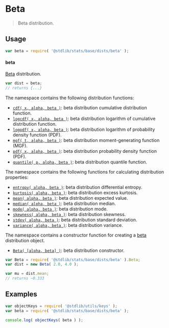<!--

@license Apache-2.0

Copyright (c) 2018 The Stdlib Authors.

Licensed under the Apache License, Version 2.0 (the "License");
you may not use this file except in compliance with the License.
You may obtain a copy of the License at

   http://www.apache.org/licenses/LICENSE-2.0

Unless required by applicable law or agreed to in writing, software
distributed under the License is distributed on an "AS IS" BASIS,
WITHOUT WARRANTIES OR CONDITIONS OF ANY KIND, either express or implied.
See the License for the specific language governing permissions and
limitations under the License.

-->

# Beta

> Beta distribution.

<section class="usage">

## Usage

```javascript
var beta = require( '@stdlib/stats/base/dists/beta' );
```

#### beta

[Beta][beta-distribution] distribution.

```javascript
var dist = beta;
// returns {...}
```

The namespace contains the following distribution functions:

<!-- <toc pattern="*+(cdf|pdf|mgf|quantile)*"> -->

<div class="namespace-toc">

-   <span class="signature">[`cdf( x, alpha, beta )`][@stdlib/stats/base/dists/beta/cdf]</span><span class="delimiter">: </span><span class="description">beta distribution cumulative distribution function.</span>
-   <span class="signature">[`logcdf( x, alpha, beta )`][@stdlib/stats/base/dists/beta/logcdf]</span><span class="delimiter">: </span><span class="description">beta distribution logarithm of cumulative distribution function.</span>
-   <span class="signature">[`logpdf( x, alpha, beta )`][@stdlib/stats/base/dists/beta/logpdf]</span><span class="delimiter">: </span><span class="description">beta distribution logarithm of probability density function (PDF).</span>
-   <span class="signature">[`mgf( t, alpha, beta )`][@stdlib/stats/base/dists/beta/mgf]</span><span class="delimiter">: </span><span class="description">beta distribution moment-generating function (MGF).</span>
-   <span class="signature">[`pdf( x, alpha, beta )`][@stdlib/stats/base/dists/beta/pdf]</span><span class="delimiter">: </span><span class="description">beta distribution probability density function (PDF).</span>
-   <span class="signature">[`quantile( p, alpha, beta )`][@stdlib/stats/base/dists/beta/quantile]</span><span class="delimiter">: </span><span class="description">beta distribution quantile function.</span>

</div>

<!-- </toc> -->

The namespace contains the following functions for calculating distribution properties:

<!-- <toc pattern="*+(entropy|kurtosis|mean|median|mode|skewness|stdev|variance)*"> -->

<div class="namespace-toc">

-   <span class="signature">[`entropy( alpha, beta )`][@stdlib/stats/base/dists/beta/entropy]</span><span class="delimiter">: </span><span class="description">beta distribution differential entropy.</span>
-   <span class="signature">[`kurtosis( alpha, beta )`][@stdlib/stats/base/dists/beta/kurtosis]</span><span class="delimiter">: </span><span class="description">beta distribution excess kurtosis.</span>
-   <span class="signature">[`mean( alpha, beta )`][@stdlib/stats/base/dists/beta/mean]</span><span class="delimiter">: </span><span class="description">beta distribution expected value.</span>
-   <span class="signature">[`median( alpha, beta )`][@stdlib/stats/base/dists/beta/median]</span><span class="delimiter">: </span><span class="description">beta distribution median.</span>
-   <span class="signature">[`mode( alpha, beta )`][@stdlib/stats/base/dists/beta/mode]</span><span class="delimiter">: </span><span class="description">beta distribution mode.</span>
-   <span class="signature">[`skewness( alpha, beta )`][@stdlib/stats/base/dists/beta/skewness]</span><span class="delimiter">: </span><span class="description">beta distribution skewness.</span>
-   <span class="signature">[`stdev( alpha, beta )`][@stdlib/stats/base/dists/beta/stdev]</span><span class="delimiter">: </span><span class="description">beta distribution standard deviation.</span>
-   <span class="signature">[`variance( alpha, beta )`][@stdlib/stats/base/dists/beta/variance]</span><span class="delimiter">: </span><span class="description">beta distribution variance.</span>

</div>

<!-- </toc> -->

The namespace contains a constructor function for creating a [beta][beta-distribution] distribution object.

<!-- <toc pattern="*ctor*"> -->

<div class="namespace-toc">

-   <span class="signature">[`Beta( [alpha, beta] )`][@stdlib/stats/base/dists/beta/ctor]</span><span class="delimiter">: </span><span class="description">beta distribution constructor.</span>

</div>

<!-- </toc> -->

```javascript
var Beta = require( '@stdlib/stats/base/dists/beta' ).Beta;
var dist = new Beta( 2.0, 4.0 );

var mu = dist.mean;
// returns ~0.333
```

</section>

<!-- /.usage -->

<section class="examples">

## Examples

<!-- TODO: better examples -->

<!-- eslint no-undef: "error" -->

```javascript
var objectKeys = require( '@stdlib/utils/keys' );
var beta = require( '@stdlib/stats/base/dists/beta' );

console.log( objectKeys( beta ) );
```

</section>

<!-- /.examples -->

<section class="links">

[beta-distribution]: https://en.wikipedia.org/wiki/Beta_distribution

<!-- <toc-links> -->

[@stdlib/stats/base/dists/beta/ctor]: https://github.com/stdlib-js/stdlib/tree/develop/lib/node_modules/%40stdlib/stats/base/dists/beta/ctor

[@stdlib/stats/base/dists/beta/entropy]: https://github.com/stdlib-js/stdlib/tree/develop/lib/node_modules/%40stdlib/stats/base/dists/beta/entropy

[@stdlib/stats/base/dists/beta/kurtosis]: https://github.com/stdlib-js/stdlib/tree/develop/lib/node_modules/%40stdlib/stats/base/dists/beta/kurtosis

[@stdlib/stats/base/dists/beta/mean]: https://github.com/stdlib-js/stdlib/tree/develop/lib/node_modules/%40stdlib/stats/base/dists/beta/mean

[@stdlib/stats/base/dists/beta/median]: https://github.com/stdlib-js/stdlib/tree/develop/lib/node_modules/%40stdlib/stats/base/dists/beta/median

[@stdlib/stats/base/dists/beta/mode]: https://github.com/stdlib-js/stdlib/tree/develop/lib/node_modules/%40stdlib/stats/base/dists/beta/mode

[@stdlib/stats/base/dists/beta/skewness]: https://github.com/stdlib-js/stdlib/tree/develop/lib/node_modules/%40stdlib/stats/base/dists/beta/skewness

[@stdlib/stats/base/dists/beta/stdev]: https://github.com/stdlib-js/stdlib/tree/develop/lib/node_modules/%40stdlib/stats/base/dists/beta/stdev

[@stdlib/stats/base/dists/beta/variance]: https://github.com/stdlib-js/stdlib/tree/develop/lib/node_modules/%40stdlib/stats/base/dists/beta/variance

[@stdlib/stats/base/dists/beta/cdf]: https://github.com/stdlib-js/stdlib/tree/develop/lib/node_modules/%40stdlib/stats/base/dists/beta/cdf

[@stdlib/stats/base/dists/beta/logcdf]: https://github.com/stdlib-js/stdlib/tree/develop/lib/node_modules/%40stdlib/stats/base/dists/beta/logcdf

[@stdlib/stats/base/dists/beta/logpdf]: https://github.com/stdlib-js/stdlib/tree/develop/lib/node_modules/%40stdlib/stats/base/dists/beta/logpdf

[@stdlib/stats/base/dists/beta/mgf]: https://github.com/stdlib-js/stdlib/tree/develop/lib/node_modules/%40stdlib/stats/base/dists/beta/mgf

[@stdlib/stats/base/dists/beta/pdf]: https://github.com/stdlib-js/stdlib/tree/develop/lib/node_modules/%40stdlib/stats/base/dists/beta/pdf

[@stdlib/stats/base/dists/beta/quantile]: https://github.com/stdlib-js/stdlib/tree/develop/lib/node_modules/%40stdlib/stats/base/dists/beta/quantile

<!-- </toc-links> -->

</section>

<!-- /.links -->
